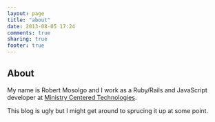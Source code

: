 ```yaml
---
layout: page
title: "about"
date: 2013-08-05 17:24
comments: true
sharing: true
footer: true
---
```


## About


My name is Robert Mosolgo and I work as a Ruby/Rails and JavaScript developer at [Ministry Centered Technologies](http://get.planningcenteronline.com).


This blog is ugly but I might get around to sprucing it up at some point.
